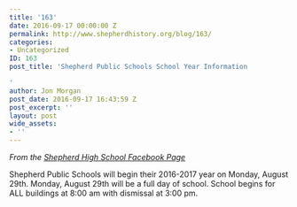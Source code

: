 ```yaml
---
title: '163'
date: 2016-09-17 00:00:00 Z
permalink: http://www.shepherdhistory.org/blog/163/
categories:
- Uncategorized
ID: 163
post_title: 'Shepherd Public Schools School Year Information

'
author: Jon Morgan
post_date: 2016-09-17 16:43:59 Z
post_excerpt: ''
layout: post
wide_assets:
- ''
---
```


<em>From the <a class="c5" href="https://www.google.com/url?q=https://www.facebook.com/shepherdmihs/posts/506467516215005&amp;sa=D&amp;ust=1471647703097000&amp;usg=AFQjCNHHFdhJQMwzIG9yVanFIXvGEmoTQw">Shepherd High School Facebook Page</a></em>

Shepherd Public Schools will begin their 2016-2017 year on Monday, August 29th. Monday, August 29th will be a full day of school.
School begins for ALL buildings at 8:00 am with dismissal at 3:00 pm.